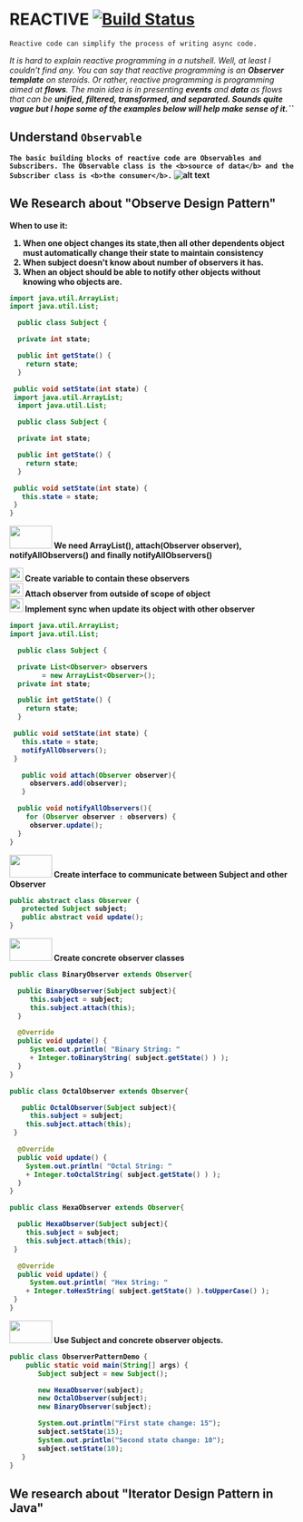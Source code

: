 # REACTIVE [![Build Status](https://travis-ci.org/nomensa/jquery.hide-show.svg)](https://travis-ci.org/nomensa/jquery.hide-show.svg?branch=master)

   ```Reactive code can simplify the process of writing async code.```

<p><i>It is hard to explain reactive programming in a nutshell. Well, at least I couldn’t find any. You can say that reactive programming is an <b>Observer template</b> on steroids. Or rather, reactive programming is programming aimed at <b>flows</b>. The main idea is in presenting <b>events</b> and <b>data</b> as flows that can be <b>unified<b>, <b>filtered</b>, <b>transformed</b>, and <b>separated</b>. Sounds quite <b>vague</b> but I hope some of the examples below will help make sense of it.``</i></p>
  
## Understand `Observable`

``The basic building blocks of reactive code are Observables and Subscribers. The Observable class is the <b>source of data</b> and the Subscriber class is <b>the consumer</b>.``
![alt text](https://github.com/danisluis6/RxJava-Introduction/blob/level_research_reactive/Deeply/1.png)

## We Research about "Observe Design Pattern"



When to use it:
1. When one object changes its state,then all other dependents object must automatically change their state to maintain consistency
2. When subject doesn't know about number of observers it has.
3. When an object should be able to notify other objects without knowing who objects are.

```java
import java.util.ArrayList;
import java.util.List;

  public class Subject {

  private int state;

  public int getState() {
    return state;
  }

 public void setState(int state) {
 import java.util.ArrayList;
  import java.util.List;

  public class Subject {

  private int state;

  public int getState() {
    return state;
  }

 public void setState(int state) {
   this.state = state;
 }
}   
```
<img src = "https://github.com/danisluis6/RxJava-Introduction/blob/level_research_reactive/Deeply/x.png" width="75px" height="40px"/> We need <b>ArrayList<Observer>()</b>, <b>attach(Observer observer)</b>, <b>notifyAllObservers()</b> and finally <b>notifyAllObservers()</b>
   
<img src = "https://github.com/danisluis6/RxJava-Introduction/blob/level_research_reactive/Deeply/c.png" width="24px" height="24px"/>  Create variable to contain these observers<br>
<img src = "https://github.com/danisluis6/RxJava-Introduction/blob/level_research_reactive/Deeply/c.png" width="24px" height="24px"/>  Attach observer from outside of scope of object<br>
<img src = "https://github.com/danisluis6/RxJava-Introduction/blob/level_research_reactive/Deeply/c.png" width="24px" height="24px"/>  Implement sync when update its object with other observer<br>
```java
import java.util.ArrayList;
import java.util.List;

  public class Subject {

  private List<Observer> observers 
        = new ArrayList<Observer>();
  private int state;

  public int getState() {
    return state;
  }

 public void setState(int state) {
   this.state = state;
   notifyAllObservers();
 }

   public void attach(Observer observer){
     observers.add(observer);       
   }

  public void notifyAllObservers(){
    for (Observer observer : observers) {
     observer.update();
  }
} 
```

<img src = "https://github.com/danisluis6/RxJava-Introduction/blob/level_research_reactive/Deeply/x.png" width="75px" height="40px"/> Create interface to communicate between Subject and other Observer
```java
public abstract class Observer {
   protected Subject subject;
   public abstract void update();
}
```

<img src = "https://github.com/danisluis6/RxJava-Introduction/blob/level_research_reactive/Deeply/x.png" width="75px" height="40px"/> Create concrete observer classes
```java
public class BinaryObserver extends Observer{

  public BinaryObserver(Subject subject){
     this.subject = subject;
     this.subject.attach(this);
  }

  @Override
  public void update() {
     System.out.println( "Binary String: " 
     + Integer.toBinaryString( subject.getState() ) ); 
  }
}

public class OctalObserver extends Observer{

   public OctalObserver(Subject subject){
     this.subject = subject;
    this.subject.attach(this);
 }

  @Override
  public void update() {
    System.out.println( "Octal String: " 
    + Integer.toOctalString( subject.getState() ) ); 
  }
}

public class HexaObserver extends Observer{

  public HexaObserver(Subject subject){
    this.subject = subject;
    this.subject.attach(this);
 }

  @Override
  public void update() {
     System.out.println( "Hex String: " 
    + Integer.toHexString( subject.getState() ).toUpperCase() ); 
 }
}
```

<img src = "https://github.com/danisluis6/RxJava-Introduction/blob/level_research_reactive/Deeply/x.png" width="75px" height="40px"/> Use Subject and concrete observer objects.
```java
public class ObserverPatternDemo {
    public static void main(String[] args) {
       Subject subject = new Subject();

       new HexaObserver(subject);
       new OctalObserver(subject);
       new BinaryObserver(subject);

       System.out.println("First state change: 15");    
       subject.setState(15);
       System.out.println("Second state change: 10");   
       subject.setState(10);
   }
}
```
## We research about "Iterator Design Pattern in Java"


   
